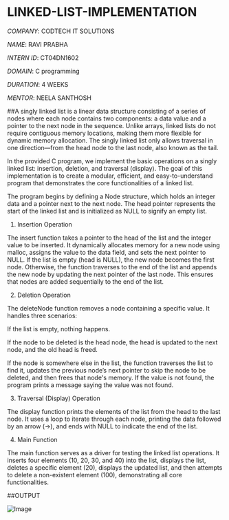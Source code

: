 # LINKED-LIST-IMPLEMENTATION

*COMPANY*: CODTECH IT SOLUTIONS

*NAME*: RAVI PRABHA

*INTERN ID*: CT04DN1602

*DOMAIN*: C programming

*DURATION*: 4 WEEKS

*MENTOR*: NEELA SANTHOSH

##A singly linked list is a linear data structure consisting of a series of nodes where each node contains two components: a data value and a pointer to the next node in the sequence. Unlike arrays, linked lists do not require contiguous memory locations, making them more flexible for dynamic memory allocation. The singly linked list only allows traversal in one direction—from the head node to the last node, also known as the tail.

In the provided C program, we implement the basic operations on a singly linked list: insertion, deletion, and traversal (display). The goal of this implementation is to create a modular, efficient, and easy-to-understand program that demonstrates the core functionalities of a linked list.

The program begins by defining a Node structure, which holds an integer data and a pointer next to the next node. The head pointer represents the start of the linked list and is initialized as NULL to signify an empty list.

1. Insertion Operation

The insert function takes a pointer to the head of the list and the integer value to be inserted. It dynamically allocates memory for a new node using malloc, assigns the value to the data field, and sets the next pointer to NULL. If the list is empty (head is NULL), the new node becomes the first node. Otherwise, the function traverses to the end of the list and appends the new node by updating the next pointer of the last node. This ensures that nodes are added sequentially to the end of the list.

2. Deletion Operation

The deleteNode function removes a node containing a specific value. It handles three scenarios:

If the list is empty, nothing happens.

If the node to be deleted is the head node, the head is updated to the next node, and the old head is freed.

If the node is somewhere else in the list, the function traverses the list to find it, updates the previous node’s next pointer to skip the node to be deleted, and then frees that node's memory. If the value is not found, the program prints a message saying the value was not found.


3. Traversal (Display) Operation

The display function prints the elements of the list from the head to the last node. It uses a loop to iterate through each node, printing the data followed by an arrow (->), and ends with NULL to indicate the end of the list.

4. Main Function

The main function serves as a driver for testing the linked list operations. It inserts four elements (10, 20, 30, and 40) into the list, displays the list, deletes a specific element (20), displays the updated list, and then attempts to delete a non-existent element (100), demonstrating all core functionalities.

##OUTPUT

![Image](https://github.com/user-attachments/assets/4364514c-42ed-490f-adb1-605f986e908a)
